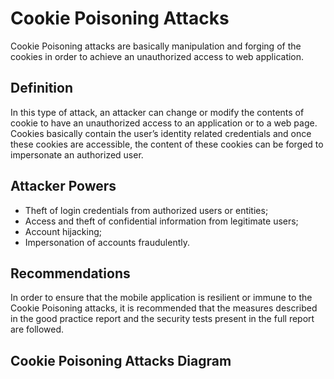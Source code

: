 # Cookie Poisoning Attacks

Cookie Poisoning attacks are basically manipulation and forging of the cookies in order to achieve an unauthorized access to web application.


## Definition

In this type of attack, an attacker can change or modify the contents of cookie to have an unauthorized access to an application or to a web page. Cookies basically contain the user’s identity related credentials and once these cookies are accessible, the content of these cookies can be forged to impersonate an authorized user.


## Attacker Powers

 * Theft of login credentials from authorized users or entities;
 * Access and theft of confidential information from legitimate users;
 * Account hijacking;
 * Impersonation of accounts fraudulently.


## Recommendations

In order to ensure that the mobile application is resilient or immune to the Cookie Poisoning attacks, it is recommended that the measures described in the good practice report and the security tests present in the full report are followed.

 
## Cookie Poisoning Attacks Diagram


